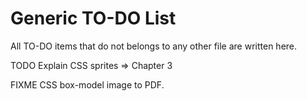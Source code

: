 Generic TO-DO List
==================

All TO-DO items that do not belongs to any other file are written here.

TODO Explain CSS sprites => Chapter 3

FIXME CSS box-model image to PDF.
